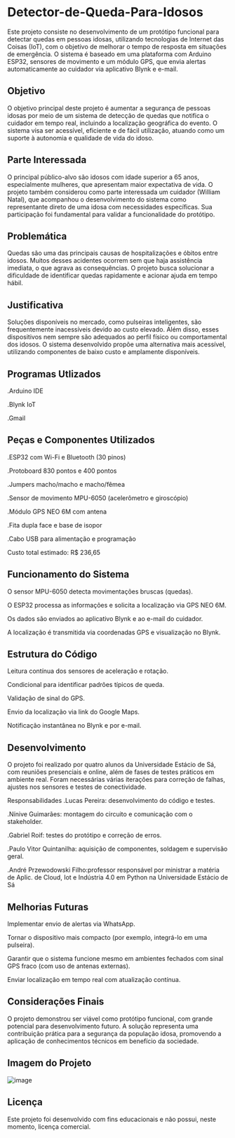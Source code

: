 # Detector-de-Queda-Para-Idosos
Este projeto consiste no desenvolvimento de um protótipo funcional para detectar quedas em pessoas idosas, utilizando tecnologias de Internet das Coisas (IoT), com o objetivo de melhorar o tempo de resposta em situações de emergência. O sistema é baseado em uma plataforma com Arduino ESP32, sensores de movimento e um módulo GPS, que envia alertas automaticamente ao cuidador via aplicativo Blynk e e-mail.

## Objetivo

O objetivo principal deste projeto é aumentar a segurança de pessoas idosas por meio de um sistema de detecção de quedas que notifica o cuidador em tempo real, incluindo a localização geográfica do evento. O sistema visa ser acessível, eficiente e de fácil utilização, atuando como um suporte à autonomia e qualidade de vida do idoso.

## Parte Interessada
O principal público-alvo são idosos com idade superior a 65 anos, especialmente mulheres, que apresentam maior expectativa de vida. O projeto também considerou como parte interessada um cuidador (William Natal), que acompanhou o desenvolvimento do sistema como representante direto de uma idosa com necessidades específicas. Sua participação foi fundamental para validar a funcionalidade do protótipo.

## Problemática
Quedas são uma das principais causas de hospitalizações e óbitos entre idosos. Muitos desses acidentes ocorrem sem que haja assistência imediata, o que agrava as consequências. O projeto busca solucionar a dificuldade de identificar quedas rapidamente e acionar ajuda em tempo hábil.

## Justificativa
Soluções disponíveis no mercado, como pulseiras inteligentes, são frequentemente inacessíveis devido ao custo elevado. Além disso, esses dispositivos nem sempre são adequados ao perfil físico ou comportamental dos idosos. O sistema desenvolvido propõe uma alternativa mais acessível, utilizando componentes de baixo custo e amplamente disponíveis.

## Programas Utlizados
.Arduino IDE

.Blynk IoT

.Gmail

## Peças e Componentes Utilizados
.ESP32 com Wi-Fi e Bluetooth (30 pinos)

.Protoboard 830 pontos e 400 pontos

.Jumpers macho/macho e macho/fêmea

.Sensor de movimento MPU-6050 (acelerômetro e giroscópio)

.Módulo GPS NEO 6M com antena

.Fita dupla face e base de isopor

.Cabo USB para alimentação e programação

Custo total estimado: R$ 236,65

## Funcionamento do Sistema
O sensor MPU-6050 detecta movimentações bruscas (quedas).

O ESP32 processa as informações e solicita a localização via GPS NEO 6M.

Os dados são enviados ao aplicativo Blynk e ao e-mail do cuidador.

A localização é transmitida via coordenadas GPS e visualização no Blynk.

## Estrutura do Código
Leitura contínua dos sensores de aceleração e rotação.

Condicional para identificar padrões típicos de queda.

Validação de sinal do GPS.

Envio da localização via link do Google Maps.

Notificação instantânea no Blynk e por e-mail.

## Desenvolvimento
O projeto foi realizado por quatro alunos da Universidade Estácio de Sá, com reuniões presenciais e online, além de fases de testes práticos em ambiente real. Foram necessárias várias iterações para correção de falhas, ajustes nos sensores e testes de conectividade.

Responsabilidades
.Lucas Pereira: desenvolvimento do código e testes.

.Nínive Guimarães: montagem do circuito e comunicação com o stakeholder.

.Gabriel Roif: testes do protótipo e correção de erros.

.Paulo Vitor Quintanilha: aquisição de componentes, soldagem e supervisão geral.

.André Przewodowski Filho:professor responsável por ministrar a matéria de  Aplic. de Cloud, Iot e Indústria 4.0 em Python na Universidade Estácio de Sá

## Melhorias Futuras
Implementar envio de alertas via WhatsApp.

Tornar o dispositivo mais compacto (por exemplo, integrá-lo em uma pulseira).

Garantir que o sistema funcione mesmo em ambientes fechados com sinal GPS fraco (com uso de antenas externas).

Enviar localização em tempo real com atualização contínua.

## Considerações Finais
O projeto demonstrou ser viável como protótipo funcional, com grande potencial para desenvolvimento futuro. A solução representa uma contribuição prática para a segurança da população idosa, promovendo a aplicação de conhecimentos técnicos em benefício da sociedade.
## Imagem do Projeto
![image](https://github.com/user-attachments/assets/36e84d0b-6630-4f84-b2f0-4fd1746684d6)


## Licença
Este projeto foi desenvolvido com fins educacionais e não possui, neste momento, licença comercial.

